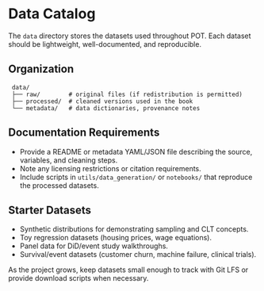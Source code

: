 # Data Catalog

The `data` directory stores the datasets used throughout POT. Each dataset should be lightweight, well-documented, and reproducible.

## Organization

```
 data/
 ├── raw/        # original files (if redistribution is permitted)
 ├── processed/  # cleaned versions used in the book
 └── metadata/   # data dictionaries, provenance notes
```

## Documentation Requirements

- Provide a README or metadata YAML/JSON file describing the source, variables, and cleaning steps.
- Note any licensing restrictions or citation requirements.
- Include scripts in `utils/data_generation/` or `notebooks/` that reproduce the processed datasets.

## Starter Datasets

- Synthetic distributions for demonstrating sampling and CLT concepts.
- Toy regression datasets (housing prices, wage equations).
- Panel data for DiD/event study walkthroughs.
- Survival/event datasets (customer churn, machine failure, clinical trials).

As the project grows, keep datasets small enough to track with Git LFS or provide download scripts when necessary.
